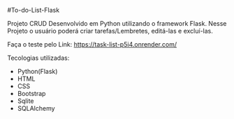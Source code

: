 #To-do-List-Flask

Projeto CRUD Desenvolvido em Python utilizando o framework Flask.
Nesse Projeto o usuário poderá criar tarefas/Lembretes, editá-las e excluí-las.

Faça o teste pelo Link:
https://task-list-p5i4.onrender.com/

Tecologias utilizadas: 
- Python(Flask)
- HTML
- CSS
- Bootstrap
- Sqlite
- SQLAlchemy
